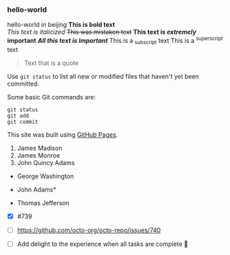 ### hello-world
hello-world in beijing
**This is bold text**  
_This text is italicized_
~~This was mistaken text~~
	**This text is _extremely_ important**
 ***All this text is important***
 	This is a <sub>subscript</sub> text
  This is a <sup>superscript</sup> text

  > Text that is a quote
> 
Use `git status` to list all new or modified files that haven't yet been committed.

Some basic Git commands are:
```
git status
git add
git commit
```
This site was built using [GitHub Pages](https://pages.github.com/).

1. James Madison
2. James Monroe
3. John Quincy Adams

- George Washington
* John Adams* 
+ Thomas Jefferson

- [x] #739
- [ ] https://github.com/octo-org/octo-repo/issues/740
- [ ] Add delight to the experience when all tasks are complete :tada:


